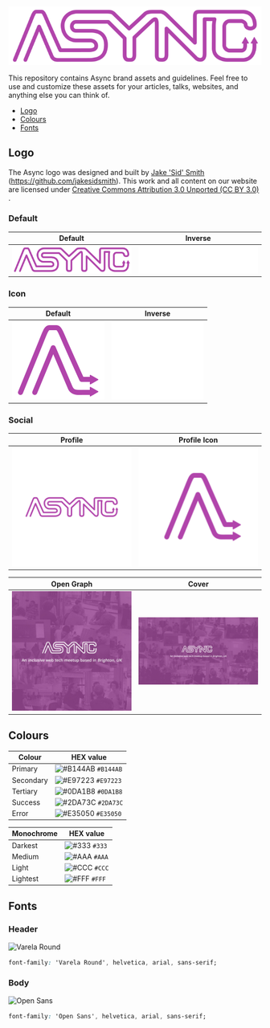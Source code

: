 ![Async Logo](./branding/logo/logo.png)

This repository contains Async brand assets and guidelines. Feel free to use and customize these assets for your articles, talks, websites, and anything else you can think of.

- [Logo](#logo)
- [Colours](#colours)
- [Fonts](#fonts)

## Logo

The Async logo was designed and built by [Jake 'Sid' Smith](https://twitter.com/jakesidsmith) (<https://github.com/jakesidsmith>). This work and all content on our website are licensed under [Creative Commons Attribution 3.0 Unported (CC BY 3.0)
](https://creativecommons.org/licenses/by/3.0/).

### Default

| Default                              | Inverse                                    |
| ------------------------------------ | ------------------------------------------ |
| ![Default](./branding/logo/logo.png) | ![Inverse](./branding/logo/logo-light.png) |

### Icon

| Default                                    | Inverse                                          |
| ------------------------------------------ | ------------------------------------------------ |
| ![Default](./branding/logo/logo-small.png) | ![Inverse](./branding/logo/logo-small-light.png) |

### Social

| Profile                                           | Profile Icon                                                 |
| ------------------------------------------------- | ------------------------------------------------------------ |
| ![Profile](./branding/social/profile-picture.png) | ![Profile Icon](./branding/social/profile-picture-small.png) |

| Open Graph                                      | Cover                                 |
| ----------------------------------------------- | ------------------------------------- |
| ![Open Graph](./branding/social/open-graph.jpg) | ![Cover](./branding/social/cover.png) |

## Colours

| Colour    | HEX value                                                          |
| --------- | ------------------------------------------------------------------ |
| Primary   | ![#B144AB](https://placehold.it/15/B144AB/000000?text=+) `#B144AB` |
| Secondary | ![#E97223](https://placehold.it/15/E97223/000000?text=+) `#E97223` |
| Tertiary  | ![#0DA1B8](https://placehold.it/15/0DA1B8/000000?text=+) `#0DA1B8` |
| Success   | ![#2DA73C](https://placehold.it/15/2DA73C/000000?text=+) `#2DA73C` |
| Error     | ![#E35050](https://placehold.it/15/E35050/000000?text=+) `#E35050` |

| Monochrome | HEX value                                              |
| ---------- | ------------------------------------------------------ |
| Darkest    | ![#333](https://placehold.it/15/333/000?text=+) `#333` |
| Medium     | ![#AAA](https://placehold.it/15/AAA/000?text=+) `#AAA` |
| Light      | ![#CCC](https://placehold.it/15/CCC/000?text=+) `#CCC` |
| Lightest   | ![#FFF](https://placehold.it/15/FFF/000?text=+) `#FFF` |

## Fonts

### Header

![Varela Round](https://imgs.fontbrain.com/imgs/01/f3/18134e3c656f982ad95c26a57def/fsl-720-30-333333@2x.png)

```css
font-family: 'Varela Round', helvetica, arial, sans-serif;
```

### Body

![Open Sans](https://imgs4.fontbrain.com/imgs/62/9a/55a7e793da068dc580d184cc0e31/fsl-720-30-333333@2x.png)

```css
font-family: 'Open Sans', helvetica, arial, sans-serif;
```
